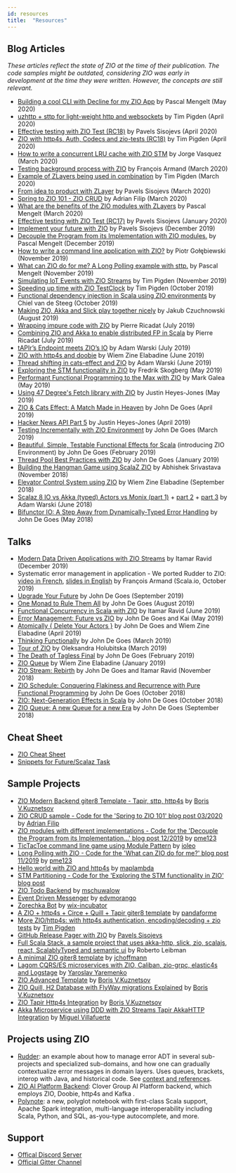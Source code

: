 ```yaml
---
id: resources
title:  "Resources"
---
```


## Blog Articles

_These articles reflect the state of ZIO at the time of their publication. The code samples might be outdated, considering ZIO was early in development at the time they were written. However, the concepts are still relevant._

- [Building a cool CLI with Decline for my ZIO App](https://medium.com/@pascal.mengelt/building-a-cool-cli-with-decline-for-my-zio-app-80e095b2899a) by Pascal Mengelt (May 2020)
- [uzhttp + sttp for light-weight http and websockets](https://timpigden.github.io/_pages/zio-uzhttp-sttp/uzhttp-sttp.html) by Tim Pigden (April 2020)
- [Effective testing with ZIO Test (RC18)](https://scala.monster/zio-test/) by Pavels Sisojevs (April 2020)
- [ZIO with http4s, Auth, Codecs and zio-tests (RC18)](https://timpigden.github.io/_pages/zio-http4s/intro.html) by Tim Pigden (April 2020)
- [How to write a concurrent LRU cache with ZIO STM](https://scalac.io/how-to-write-a-completely-lock-free-concurrent-lru-cache-with-zio-stm/) by Jorge Vasquez (March 2020)
- [Testing background process with ZIO](https://www.rudder.io/blog/testing-background-process-zio/) by François Armand (March 2020)
- [Example of ZLayers being used in combination](https://timpigden.github.io/_pages/zlayer/Examples.html) by Tim Pigden (March 2020)
- [From idea to product with ZLayer](https://scala.monster/welcome-zio/) by Pavels Sisojevs (March 2020)
- [Spring to ZIO 101 - ZIO CRUD](https://adrianfilip.com/2020/03/15/spring-to-zio-101/) by Adrian Filip (March 2020)
- [What are the benefits of the ZIO modules with ZLayers](https://medium.com/@pascal.mengelt/what-are-the-benefits-of-the-zio-modules-with-zlayers-3bf6cc064a9b) by Pascal Mengelt (March 2020)
- [Effective testing with ZIO Test (RC17)](https://scala.monster/zio-test-old/) by Pavels Sisojevs (January 2020)
- [Implement your future with ZIO](https://scala.monster/welcome-zio-old/) by Pavels Sisojevs (December 2019)
- [Decouple the Program from its Implementation with ZIO modules.](https://medium.com/@pascal.mengelt/decouple-the-program-from-its-implementation-with-zio-modules-d9b8713d502e) by Pascal Mengelt (December 2019)
- [How to write a command line application with ZIO?](https://scalac.io/write-command-line-application-with-zio/) by Piotr Gołębiewski (November 2019)
- [What can ZIO do for me? A Long Polling example with sttp.](https://medium.com/@pascal.mengelt/what-can-zio-do-for-me-32281e4e8b16) by Pascal Mengelt (November 2019)
- [Simulating IoT Events with ZIO Streams](https://timpigden.github.io/_pages/zio-streams/GeneratingChillEvents.html) by Tim Pigden (November 2019)
- [Speeding up time with ZIO TestClock](https://timpigden.github.io/_pages/zio-streams/SpeedingUpTime.html) by Tim Pigden (October 2019)
- [Functional dependency injection in Scala using ZIO environments](https://blog.jdriven.com/2019/10/functional-dependency-injection-in-scala-using-zio-environments/) by Chiel van de Steeg (October 2019)
- [Making ZIO, Akka and Slick play together nicely](https://scalac.io/making-zio-akka-slick-play-together-nicely-part-1-zio-and-slick/) by Jakub Czuchnowski (August 2019)
- [Wrapping impure code with ZIO](https://medium.com/@ghostdogpr/wrapping-impure-code-with-zio-9265c219e2e) by Pierre Ricadat (July 2019)
- [Combining ZIO and Akka to enable distributed FP in Scala](https://medium.com/@ghostdogpr/combining-zio-and-akka-to-enable-distributed-fp-in-scala-61ffb81e3283) by Pierre Ricadat (July 2019)
- [tAPIr’s Endpoint meets ZIO’s IO](https://blog.softwaremill.com/tapirs-endpoint-meets-zio-s-io-3278099c5e10) by Adam Warski (July 2019)
- [ZIO with http4s and doobie](https://medium.com/@wiemzin/zio-with-http4s-and-doobie-952fba51d089) by Wiem Zine Elabadine (June 2019)
- [Thread shifting in cats-effect and ZIO](https://blog.softwaremill.com/thread-shifting-in-cats-effect-and-zio-9c184708067b) by Adam Warski (June 2019)
- [Exploring the STM functionality in ZIO](https://freskog.github.io/blog/2019/05/30/explore-zio-stm/) by Fredrik Skogberg (May 2019)
- [Performant Functional Programming to the Max with ZIO](https://cloudmark.github.io/A-Journey-To-Zio/) by Mark Galea (May 2019)
- [Using 47 Degree's Fetch library with ZIO](http://justinhj.github.io/2019/05/05/using-47degs-fetch-with-zio.html) by Justin Heyes-Jones (May 2019)
- [ZIO & Cats Effect: A Match Made in Heaven](http://degoes.net/articles/zio-cats-effect) by John De Goes (April 2019)
- [Hacker News API Part 5](http://justinhj.github.io/2019/04/07/hacker-news-api-5.html) by Justin Heyes-Jones (April 2019)
- [Testing Incrementally with ZIO Environment](http://degoes.net/articles/testable-zio) by John De Goes (March 2019)
- [Beautiful, Simple, Testable Functional Effects for Scala](http://degoes.net/articles/zio-environment) (introducing ZIO Environment) by John De Goes (February 2019)
- [Thread Pool Best Practices with ZIO](http://degoes.net/articles/zio-threads) by John De Goes (January 2019)
- [Building the Hangman Game using ScalaZ ZIO](https://abhsrivastava.github.io/2018/11/03/Hangman-Game-Using-ZIO/) by Abhishek Srivastava (November 2018)
- [Elevator Control System using ZIO](https://medium.com/@wiemzin/elevator-control-system-using-zio-c718ae423c58) by Wiem Zine Elabadine (September 2018)
- [Scalaz 8 IO vs Akka (typed) Actors vs Monix (part 1)](https://blog.softwaremill.com/scalaz-8-io-vs-akka-typed-actors-vs-monix-part-1-5672657169e1) + [part 2](https://blog.softwaremill.com/akka-vs-zio-vs-monix-part-2-communication-9ce7261aa08c) + [part 3](https://blog.softwaremill.com/supervision-error-handling-in-zio-akka-and-monix-part-3-series-summary-abe75f964c2a) by Adam Warski (June 2018)
- [Bifunctor IO: A Step Away from Dynamically-Typed Error Handling](http://degoes.net/articles/bifunctor-io) by John De Goes (May 2018)

## Talks

- [Modern Data Driven Applications with ZIO Streams](https://youtu.be/bbss7elSfxs) by Itamar Ravid (December 2019)
- Systematic error management in application - We ported Rudder to ZIO: [video in French](https://www.youtube.com/watch?v=q0PlcgR5M1Q), [slides in English](https://speakerdeck.com/fanf42/systematic-error-management-we-ported-rudder-to-zio) by François Armand (Scala.io, October 2019)
- [Upgrade Your Future](https://www.youtube.com/watch?v=USgfku1h7Hw) by John De Goes (September 2019)
- [One Monad to Rule Them All](https://www.youtube.com/watch?v=POUEz8XHMhE) by John De Goes (August 2019)
- [Functional Concurrency in Scala with ZIO](https://www.youtube.com/watch?v=m5nas4Hndqo) by Itamar Ravid (June 2019)
- [Error Management: Future vs ZIO](https://www.youtube.com/watch?v=mGxcaQs3JWI) by John De Goes and Kai (May 2019)
- [Atomically { Delete Your Actors }](https://www.youtube.com/watch?v=d6WWmia0BPM) by John De Goes and Wiem Zine Elabadine (April 2019)
- [Thinking Functionally](https://www.youtube.com/watch?v=-KA3BSdqYug) by John De Goes (March 2019)
- [Tour of ZIO](https://www.youtube.com/watch?v=5s0GOA3WQnY&t=1405s) by Oleksandra Holubitska (March 2019)
- [The Death of Tagless Final](https://skillsmatter.com/skillscasts/13247-scala-matters) by John De Goes (February 2019)
- [ZIO Queue](https://www.youtube.com/watch?v=lBYkLc-j7Vo) by Wiem Zine Elabadine (January 2019)
- [ZIO Stream: Rebirth](https://www.youtube.com/watch?v=mLJYODobz44&t=15s) by John De Goes and Itamar Ravid (November 2018)
- [ZIO Schedule: Conquering Flakiness and Recurrence with Pure Functional Programming](https://www.youtube.com/watch?v=onQSHiafAY8&t=1s) by John De Goes (October 2018)
- [ZIO: Next-Generation Effects in Scala](https://www.youtube.com/watch?v=mkSHhsJXjdc&t=6s) by John De Goes (October 2018)
- [ZIO Queue: A new Queue for a new Era](https://www.youtube.com/watch?v=8JLprl34xEw&t=2437s) by John De Goes (September 2018)

## Cheat Sheet

- [ZIO Cheat Sheet](https://github.com/ghostdogpr/zio-cheatsheet)
- [Snippets for Future/Scalaz Task](https://gist.github.com/ubourdon/7b7e929117343b2324cde6eab57674a6)

## Sample Projects

- [ZIO Modern Backend giter8 Template - Tapir, sttp, http4s](https://github.com/Anadyne/zio-full-backend.g8) by [Boris V.Kuznetsov](https://github.com/tampler)
- [ZIO CRUD sample - Code for the 'Spring to ZIO 101' blog post 03/2020](https://github.com/adrianfilip/zio-crud-sample) by [Adrian Filip](https://github.com/adrianfilip)
- [ZIO modules with different implementations - Code for the 'Decouple the Program from its Implementation...' blog post 12/2019](https://github.com/pme123/zio-comps-module) by [pme123](https://github.com/pme123)
- [TicTacToe command line game using Module Pattern](https://github.com/ioleo/zio-by-example) by [ioleo](https://github.com/ioleo)
- [Long Polling with ZIO - Code for the 'What can ZIO do for me?' blog post 11/2019](https://github.com/pme123/zio-http4s-long-polling) by [pme123](https://github.com/pme123)
- [Hello world with ZIO and http4s](https://gitlab.com/maplambda/zio-http4s) by [maplambda](https://gitlab.com/maplambda)
- [STM Partitioning - Code for the 'Exploring the STM functionality in ZIO' blog post](https://github.com/freskog/stm-partitioning)
- [ZIO Todo Backend](https://github.com/mschuwalow/zio-todo-backend) by [mschuwalow](https://github.com/mschuwalow)
- [Event Driven Messenger](https://github.com/edvmorango/event-driven-messenger) by [edvmorango](https://github.com/edvmorango)
- [Zorechka Bot](https://github.com/wix-incubator/zorechka-bot) by [wix-incubator](https://github.com/wix-incubator)
- [A ZIO + http4s + Circe + Quill + Tapir giter8 template](https://github.com/pandaforme/ultron.g8) by [pandaforme](https://github.com/pandaforme)
- [More ZIO/http4s: with http4s authentication, encoding/decoding + zio tests](https://github.com/TimPigden/zio-http4s-examples) by [Tim Pigden](https://github.com/TimPigden)
- [GitHub Release Pager with ZIO](https://github.com/psisoyev/release-pager) by [Pavels Sisojevs](https://github.com/psisoyev)
- [Full Scala Stack, a sample project that uses akka-http, slick, zio, scalajs, react, ScalablyTyped and semantic ui](https://github.com/rleibman/full-scala-stack) by Roberto Leibman
- [A minimal ZIO giter8 template](https://github.com/jchoffmann/zio-seed.g8) by [jchoffmann](https://github.com/jchoffmann)
- [Lagom CQRS/ES microservices with ZIO, Caliban, zio-grpc, elastic4s and Logstage](https://github.com/sigurdthor/book-shelf) by [Yaroslav Yaremenko](https://github.com/sigurdthor)
- [ZIO Advanced Template](https://github.com/Neurodyne/zio-top.g8) by [Boris V.Kuznetsov](https://github.com/tampler)
- [ZIO Quill, H2 Database with FlyWay migrations Explained](https://github.com/Neurodyne/h2db-quill-demo) by [Boris V.Kuznetsov](https://github.com/tampler)
- [ZIO Tapir Http4s Integration](https://github.com/Neurodyne/zio-tapir) by [Boris V.Kuznetsov](https://github.com/tampler)
- [Akka Microservice using DDD with ZIO Streams Tapir AkkaHTTP Integration](https://github.com/mvillafuertem/scalcite) by [Miguel Villafuerte](https://github.com/mvillafuertem)

## Projects using ZIO

- [Rudder](https://github.com/normation/rudder): an example about how to manage error ADT in several sub-projects and specialized sub-domains, and how one can gradually contextualize error messages in domain layers. Uses queues, brackets, interop with Java, and historical code. See [context and references](https://issues.rudder.io/issues/14870).
- [ZIO AI Platform Backend](https://github.com/Clover-Group/zio_front): Clover Group AI Platform backend, which employs ZIO, Doobie, http4s and Kafka .
- [Polynote](https://github.com/polynote/polynote): a new, polyglot notebook with first-class Scala support, Apache Spark integration, multi-language interoperability including Scala, Python, and SQL, as-you-type autocomplete, and more.

## Support

- [Offical Discord Server](https://discord.gg/2ccFBr4)
- [Official Gitter Channel](https://gitter.im/ZIO/Core)
